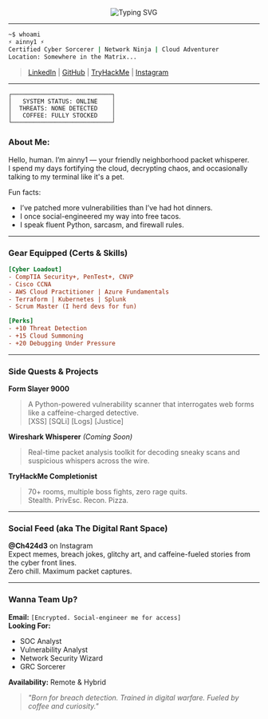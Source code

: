 <p align="center">
  <img src="https://readme-typing-svg.demolab.com?font=Fira+Code&duration=3000&pause=1000&color=F7FF00&center=true&vCenter=true&width=600&lines=Initializing+Cyber+Persona...;Booting+Up+ainny1's+Neural+Firewall...;Deploying+Packet+Sniffing+Spells...;Welcome+to+the+Nerd+Zone!" alt="Typing SVG" />
</p>

---

```bash
~$ whoami
⚡ ainny1 ⚡
Certified Cyber Sorcerer | Network Ninja | Cloud Adventurer
Location: Somewhere in the Matrix...
```

> [LinkedIn](https://www.linkedin.com/in/ainny1) | [GitHub](https://github.com/ainny1) | [TryHackMe](https://tryhackme.com/p/ainny1) | [Instagram](https://instagram.com/Ch424d3)

---

```ascii
┌────────────────────────────┐
│   SYSTEM STATUS: ONLINE    │
│  THREATS: NONE DETECTED    │
│   COFFEE: FULLY STOCKED    │
└────────────────────────────┘
```

### About Me:  
Hello, human. I’m ainny1 — your friendly neighborhood packet whisperer.  
I spend my days fortifying the cloud, decrypting chaos, and occasionally talking to my terminal like it's a pet.

Fun facts:
- I’ve patched more vulnerabilities than I’ve had hot dinners.
- I once social-engineered my way into free tacos.
- I speak fluent Python, sarcasm, and firewall rules.

---

### Gear Equipped (Certs & Skills)

```ini
[Cyber Loadout]
- CompTIA Security+, PenTest+, CNVP
- Cisco CCNA
- AWS Cloud Practitioner | Azure Fundamentals
- Terraform | Kubernetes | Splunk
- Scrum Master (I herd devs for fun)

[Perks]
- +10 Threat Detection
- +15 Cloud Summoning
- +20 Debugging Under Pressure
```

---

### Side Quests & Projects

**Form Slayer 9000**  
> A Python-powered vulnerability scanner that interrogates web forms like a caffeine-charged detective.  
[XSS] [SQLi] [Logs] [Justice]

**Wireshark Whisperer** *(Coming Soon)*  
> Real-time packet analysis toolkit for decoding sneaky scans and suspicious whispers across the wire.

**TryHackMe Completionist**  
> 70+ rooms, multiple boss fights, zero rage quits.  
Stealth. PrivEsc. Recon. Pizza.

---

### Social Feed (aka The Digital Rant Space)

**@Ch424d3** on Instagram  
Expect memes, breach jokes, glitchy art, and caffeine-fueled stories from the cyber front lines.  
Zero chill. Maximum packet captures.

---

### Wanna Team Up?

**Email:** `[Encrypted. Social-engineer me for access]`  
**Looking For:**  
- SOC Analyst  
- Vulnerability Analyst  
- Network Security Wizard  
- GRC Sorcerer

**Availability:** Remote & Hybrid

> *"Born for breach detection. Trained in digital warfare. Fueled by coffee and curiosity."*